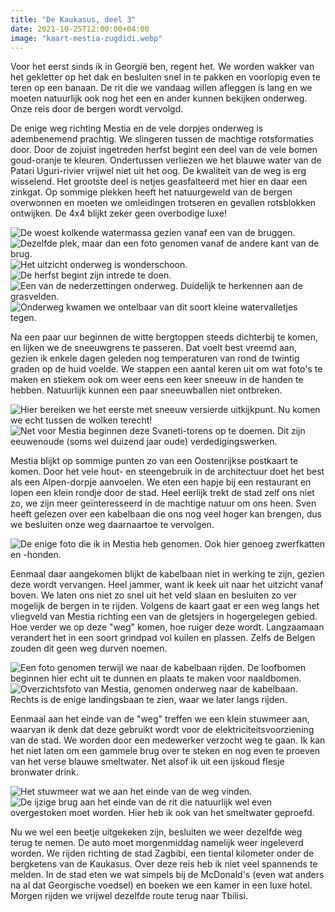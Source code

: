 ```yaml
---
title: "De Kaukasus, deel 3"
date: 2021-10-25T12:00:00+04:00
image: "kaart-mestia-zugdidi.webp"
---
```


Voor het eerst sinds ik in Georgië ben, regent het. We worden wakker van het gekletter op het dak en besluiten snel in te pakken en voorlopig even te teren op een banaan. De rit die we vandaag willen afleggen is lang en we moeten natuurlijk ook nog het een en ander kunnen bekijken onderweg. Onze reis door de bergen wordt vervolgd.

De enige weg richting Mestia en de vele dorpjes onderweg is adembenemend prachtig. We slingeren tussen de machtige rotsformaties door. Door de zojuist ingetreden herfst begint een deel van de vele bomen goud-oranje te kleuren. Ondertussen verliezen we het blauwe water van de Patari Uguri-rivier vrijwel niet uit het oog. De kwaliteit van de weg is erg wisselend. Het grootste deel is netjes geasfalteerd met hier en daar een zinkgat. Op sommige plekken heeft het natuurgeweld van de bergen overwonnen en moeten we omleidingen trotseren en gevallen rotsblokken ontwijken. De 4x4 blijkt zeker geen overbodige luxe!

![De woest kolkende watermassa gezien vanaf een van de bruggen.](bergen-rivier-achter.webp)
![Dezelfde plek, maar dan een foto genomen vanaf de andere kant van de brug.](bergen-rivier-voor.webp)
![Het uitzicht onderweg is wonderschoon.](bergen-rivier-halverwege.webp)
![De herfst begint zijn intrede te doen.](bergen-herfstkleuren.webp)
![Een van de nederzettingen onderweg. Duidelijk te herkennen aan de grasvelden.](bergen-overzicht.webp)
![Onderweg kwamen we ontelbaar van dit soort kleine watervalletjes tegen.](kleine-waterval.webp)

Na een paar uur beginnen de witte bergtoppen steeds dichterbij te komen, en lijken we de sneeuwgrens te passeren. Dat voelt best vreemd aan, gezien ik enkele dagen geleden nog temperaturen van rond de twintig graden op de huid voelde. We stappen een aantal keren uit om wat foto's te maken en stiekem ook om weer eens een keer sneeuw in de handen te hebben. Natuurlijk kunnen een paar sneeuwballen niet ontbreken.

![Hier bereiken we het eerste met sneeuw versierde uitkijkpunt. Nu komen we echt tussen de wolken terecht!](sneeuwgrens.webp)
![Net voor Mestia beginnen deze Svaneti-torens op te doemen. Dit zijn eeuwenoude (soms wel duizend jaar oude) verdedigingswerken.](mestia-torens.webp)

Mestia blijkt op sommige punten zo van een Oostenrijkse postkaart te komen. Door het vele hout- en steengebruik in de architectuur doet het best als een Alpen-dorpje aanvoelen. We eten een hapje bij een restaurant en lopen een klein rondje door de stad. Heel eerlijk trekt de stad zelf ons niet zo, we zijn meer geïnteresseerd in de machtige natuur om ons heen. Sven heeft gelezen over een kabelbaan die ons nog veel hoger kan brengen, dus we besluiten onze weg daarnaartoe te vervolgen.

![De enige foto die ik in Mestia heb genomen. Ook hier genoeg zwerfkatten en -honden.](mestia-koffie.webp)

Eenmaal daar aangekomen blijkt de kabelbaan niet in werking te zijn, gezien deze wordt vervangen. Heel jammer, want ik keek uit naar het uitzicht vanaf boven. We laten ons niet zo snel uit het veld slaan en besluiten zo ver mogelijk de bergen in te rijden. Volgens de kaart gaat er een weg langs het vliegveld van Mestia richting een van de gletsjers in hogergelegen gebied. Hoe verder we op deze "weg" komen, hoe ruiger deze wordt. Langzaamaan verandert het in een soort grindpad vol kuilen en plassen. Zelfs de Belgen zouden dit geen weg durven noemen.

![Een foto genomen terwijl we naar de kabelbaan rijden. De loofbomen beginnen hier echt uit te dunnen en plaats te maken voor naaldbomen.](bergen-uit-auto.webp)
![Overzichtsfoto van Mestia, genomen onderweg naar de kabelbaan. Rechts is de enige landingsbaan te zien, waar we later langs rijden.](mestia-overzicht.webp)

Eenmaal aan het einde van de "weg" treffen we een klein stuwmeer aan, waarvan ik denk dat deze gebruikt wordt voor de elektriciteitsvoorziening van de stad. We worden door een medewerker verzocht weg te gaan. Ik kan het niet laten om een gammele brug over te steken en nog even te proeven van het verse blauwe smeltwater. Net alsof ik uit een ijskoud flesje bronwater drink.

![Het stuwmeer wat we aan het einde van de weg vinden.](bergen-stuwmeer.webp)
![De ijzige brug aan het einde van de rit die natuurlijk wel even overgestoken moet worden. Hier heb ik ook van het smeltwater geproefd.](ijzige-brug.webp)

Nu we wel een beetje uitgekeken zijn, besluiten we weer dezelfde weg terug te nemen. De auto moet morgenmiddag namelijk weer ingeleverd worden. We rijden richting de stad Zagbibi, een tiental kilometer onder de bergketens van de Kaukasus. Over deze reis heb ik niet veel spannends te melden. In de stad eten we wat simpels bij de McDonald's (even wat anders na al dat Georgische voedsel) en boeken we een kamer in een luxe hotel. Morgen rijden we vrijwel dezelfde route terug naar Tbilisi.
